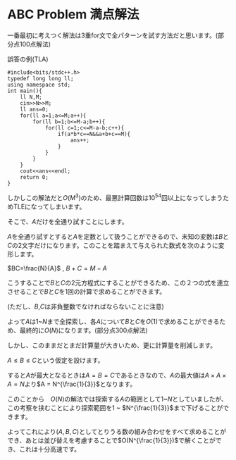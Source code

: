 # ABC Problem 満点解法

一番最初に考えつく解法は3重for文で全パターンを試す方法だと思います。(部分点$100$点解法)

誤答の例(TLA)
```cpp=
#include<bits/stdc++.h>
typedef long long ll;
using namespace std;
int main(){
    ll N,M;
    cin>>N>>M;
    ll ans=0;
    for(ll a=1;a<=M;a++){
        for(ll b=1;b<=M-a;b++){
            for(ll c=1;c<=M-a-b;c++){
                if(a*b*c==N&&a+b+c==M){
                    ans++;
                }
            }
        }
    }
    cout<<ans<<endl;
    return 0;
}
```

しかしこの解法だと$O(M^3)$のため、最悪計算回数は$10^{54}$回以上になってしまうためTLEになってしまいます。

そこで、$A$だけを全通り試すことにします。

$A$を全通り試すとすると$A$を定数として扱うことができるので、未知の変数は$B$と$C$の2文字だけになります。このことを踏まえて与えられた数式を次のように変形します。

$BC=\frac{N}{A}$ , $B+C=M-A$

こうすることで$B$と$C$の2元方程式にすることができるため、この２つの式を連立させることで$B$と$C$を1回の計算で求めることができます。

(ただし、$B$,$C$は非負整数でなければならないことに注意)

よって$A$は$1$~$N$まで全探索し、各$A$について$B$と$C$を$O(1)$で求めることができるため、最終的に$O(N)$になります。(部分点$300$点解法)

しかし、このままだとまだ計算量が大きいため、更に計算量を削減します。

$A \leq B \leq C$という仮定を設けます。

すると$A$が最大となるときは$A=B=C$であるときなので、$A$の最大値は$A \times A \times A = N$より$A = N^{\frac{1}{3}}$となります。

このことから　$O(N)$の解法では探索する$A$の範囲として$1$~$N$としていましたが、この考察を挟むことにより探索範囲を$1$ ~ $N^{\frac{1}{3}}$まで下げることができます。

よってこれにより$(A,B,C)$としてとりうる数の組み合わせをすべて求めることができ、あとは並び替えを考慮することで$O(N^{\frac{1}{3}})$で解くことができ、これは十分高速です。